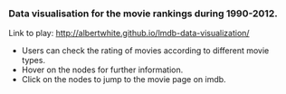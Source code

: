 ### Data visualisation for the movie rankings during 1990-2012. 

Link to play: http://albertwhite.github.io/lmdb-data-visualization/

- Users can check the rating of movies according to different movie types.
- Hover on the nodes for further information.
- Click on the nodes to jump to the movie page on imdb.
